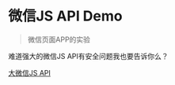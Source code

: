 # 微信JS API Demo

> 微信页面APP的实验

难道强大的微信JS API有安全问题我也要告诉你么？

[大微信JS API](http://mp.weixin.qq.com/wiki/7/aaa137b55fb2e0456bf8dd9148dd613f.html)
